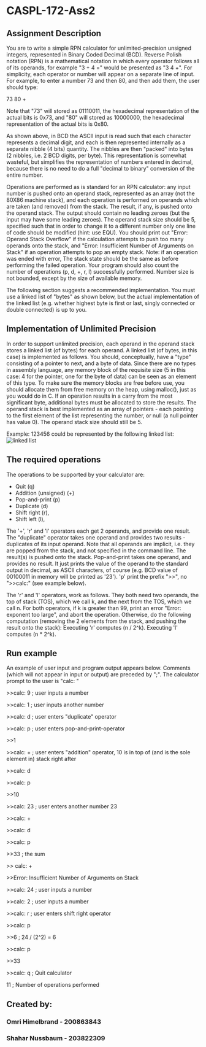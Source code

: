 # CASPL-172-Ass2
## Assignment Description

You are to write a simple RPN calculator for unlimited-precision unsigned integers, represented in Binary Coded Decimal (BCD).
Reverse Polish notation (RPN) is a mathematical notation in which every operator follows all of its operands, for example "3 + 4 =" would be presented as "3 4 +". For simplicity, each operator or number will appear on a separate line of input. For example, to enter a number 73 and then 80, and then add them, the user should type: 

73 
80 
+ 

Note that "73" will stored as 01110011, the hexadecimal representation of the actual bits is 0x73, and "80" will stored as 10000000, the hexadecimal representation of the actual bits is 0x80.

As shown above, in BCD the ASCII input is read such that each character represents a decimal digit, and each is then represented internally as a separate nibble (4 bits) quantity. The nibbles are then "packed" into bytes (2 nibbles, i.e. 2 BCD digits, per byte). This representation is somewhat wasteful, but simplifies the representation of numbers entered in decimal, because there is no need to do a full "decimal to binary" conversion of the entire number.

Operations are performed as is standard for an RPN calculator: any input number is pushed onto an operand stack, represented as an array (not the 80X86 machine stack), and each operation is performed on operands which are taken (and removed) from the stack. The result, if any, is pushed onto the operand stack. The output should contain no leading zeroes (but the input may have some leading zeroes).
The operand stack size should be 5, specified such that in order to change it to a different number only one line of code should be modified (hint: use EQU). You should print out "Error: Operand Stack Overflow" if the calculation attempts to push too many operands onto the stack, and "Error: Insufficient Number of Arguments on Stack" if an operation attempts to pop an empty stack. 
Note: if an operation was ended with error, The stack state should be the same as before performing the failed operation.
Your program should also count the number of operations (p, d, +, r, l) successfully performed. Number size is not bounded, except by the size of available memory.

The following section suggests a recommended implementation. You must use a linked list of "bytes" as shown below, but the actual implementation of the linked list (e.g. whether highest byte is first or last, singly connected or double connected) is up to you.


## Implementation of Unlimited Precision

In order to support unlimited precision, each operand in the operand stack stores a linked list (of bytes) for each operand. A linked list (of bytes, in this case) is implemented as follows. You should, conceptually, have a "type" consisting of a pointer to next, and a byte of data. Since there are no types in assembly language, any memory block of the requisite size (5 in this case: 4 for the pointer, one for the byte of data) can be seen as an element of this type. To make sure the memory blocks are free before use, you should allocate them from free memory on the heap, using malloc(), just as you would do in C.
If an operation results in a carry from the most significant byte, additional bytes must be allocated to store the results. The operand stack is best implemented as an array of pointers - each pointing to the first element of the list representing the number, or null (a null pointer has value 0). The operand stack size should still be 5.

Example:
123456 could be represented by the following linked list:
![linked list](https://www.cs.bgu.ac.il/~caspl162/wiki.files/ass2_NumberExample.png)

## The required operations

The operations to be supported by your calculator are:
* Quit (q)
* Addition (unsigned) (+)
* Pop-and-print (p)
* Duplicate (d)
* Shift right (r),
* Shift left (l),

The '+', 'r' and 'l' operators each get 2 operands, and provide one result. The "duplicate" operator takes one operand and provides two results - duplicates of its input operand. Note that all operands are implicit, i.e. they are popped from the stack, and not specified in the command line. The result(s) is pushed onto the stack. 
Pop-and-print takes one operand, and provides no result. It just prints the value of the operand to the standard output in decimal, as ASCII characters, of course (e.g. BCD value of 00100011 in memory will be printed as '23'). 'p' print the prefix ">>", no ">>calc:" (see example below). 

The 'r' and 'l' operators, work as follows. They both need two operands, the top of stack (TOS), which we call k, and the next from the TOS, which we call n. For both operators, if k is greater than 99, print an error "Error: exponent too large", and abort the operation. Otherwise, do the following computation (removing the 2 elements from the stack, and pushing the result onto the stack): Executing 'r' computes (n / 2^k). Executing 'l' computes (n * 2^k).


## Run example

An example of user input and program output appears below. Comments (which will not appear in input or output) are preceded by ";". The calculator prompt to the user is "calc: "


\>>calc: 9     ; user inputs a number

\>>calc: 1      ; user inputs another number

\>>calc: d      ; user enters "duplicate" operator

\>>calc: p      ; user enters pop-and-print-operator

\>>1

\>>calc: +      ; user enters "addition" operator, 10 is in top of (and is the sole element in) stack right after

\>>calc: d

\>>calc: p

\>>10 

\>>calc: 23      ; user enters another number 23

\>>calc: +

\>>calc: d

\>>calc: p

\>>33            ; the sum 

\>> calc: +

\>>Error: Insufficient Number of Arguments on Stack

\>>calc: 24      ; user inputs a number

\>>calc: 2     ; user inputs a number

\>>calc: r      ; user enters shift right operator

\>>calc: p 

\>>6      ; 24 / (2^2) = 6 

\>>calc: p

\>>33

\>>calc: q      ; Quit calculator

11      ; Number of operations performed




## Created by:
### Omri Himelbrand - 200863843
### Shahar Nussbaum - 203822309
